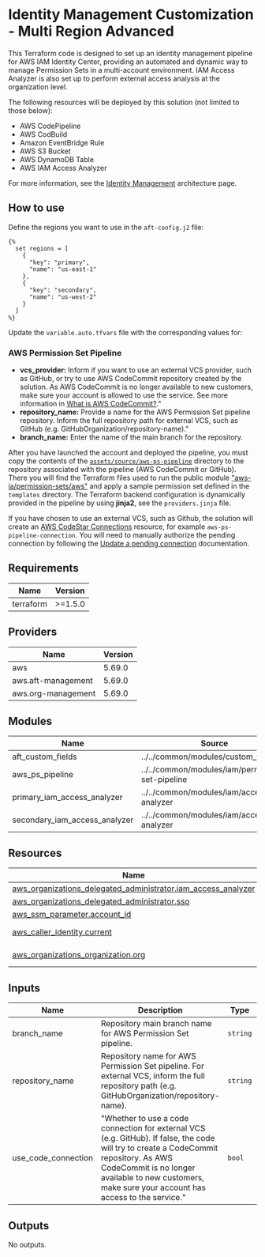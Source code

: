 # Identity Management Customization - Multi Region Advanced

This Terraform code is designed to set up an identity management pipeline for AWS IAM Identity Center, providing an automated and dynamic way to manage Permission Sets in a multi-account environment. IAM Access Analyzer is also set up to perform external access analysis at the organization level.

The following resources will be deployed by this solution (not limited to those below):

- AWS CodePipeline
- AWS CodBuild
- Amazon EventBridge Rule
- AWS S3 Bucket
- AWS DynamoDB Table
- AWS IAM Access Analyzer

For more information, see the [Identity Management](https://awslabs.github.io/aft-blueprints/architectures/identity-management) architecture page.

## How to use

Define the regions you want to use in the `aft-config.j2` file:

```jinja
{% 
  set regions = [
    {
      "key": "primary",
      "name": "us-east-1"
    },
    {
      "key": "secondary",
      "name": "us-west-2"
    }
  ]
%}
```

Update the `variable.auto.tfvars` file with the corresponding values for:

### AWS Permission Set Pipeline

- **vcs_provider:** Inform if you want to use an external VCS provider, such as GitHub, or try to use AWS CodeCommit repository created by the solution. As AWS CodeCommit is no longer available to new customers, make sure your account is allowed to use the service. See more information in [What is AWS CodeCommit?](https://docs.aws.amazon.com/codecommit/latest/userguide/welcome.html)."
- **repository_name:** Provide a name for the AWS Permission Set pipeline repository. Inform the full repository path for external VCS, such as GitHub (e.g. GitHubOrganization/repository-name)."
- **branch_name:** Enter the name of the main branch for the repository.

After you have launched the account and deployed the pipeline, you must copy the contents of the [`assets/source/aws-ps-pipeline`](https://github.com/awslabs/aft-blueprints/tree/main/assets/source/aws-ps-pipeline) directory to the repository associated with the pipeline (AWS CodeCommit or GitHub). There you will find the Terraform files used to run the public module ["aws-ia/permission-sets/aws"](https://registry.terraform.io/modules/aws-ia/permission-sets/aws/latest) and apply a sample permission set defined in the `templates` directory. The Terraform backend configuration is dynamically provided in the pipeline by using **jinja2**, see the `providers.jinja` file.

If you have chosen to use an external VCS, such as Github, the solution will create an [AWS CodeStar Connections](https://docs.aws.amazon.com/dtconsole/latest/userguide/connections.html) resource, for example `aws-ps-pipeline-connection`. You will need to manually authorize the pending connection by following the [Update a pending connection](https://docs.aws.amazon.com/dtconsole/latest/userguide/connections-update.html) documentation.

<!-- BEGIN_TF_DOCS -->
## Requirements

| Name | Version |
|------|---------|
| terraform | >=1.5.0 |

## Providers

| Name | Version |
|------|---------|
| aws | 5.69.0 |
| aws.aft-management | 5.69.0 |
| aws.org-management | 5.69.0 |

## Modules

| Name | Source | Version |
|------|--------|---------|
| aft\_custom\_fields | ../../common/modules/custom_fields | n/a |
| aws\_ps\_pipeline | ../../common/modules/iam/permission-set-pipeline | n/a |
| primary\_iam\_access\_analyzer | ../../common/modules/iam/access-analyzer | n/a |
| secondary\_iam\_access\_analyzer | ../../common/modules/iam/access-analyzer | n/a |

## Resources

| Name | Type |
|------|------|
| [aws_organizations_delegated_administrator.iam_access_analyzer](https://registry.terraform.io/providers/hashicorp/aws/latest/docs/resources/organizations_delegated_administrator) | resource |
| [aws_organizations_delegated_administrator.sso](https://registry.terraform.io/providers/hashicorp/aws/latest/docs/resources/organizations_delegated_administrator) | resource |
| [aws_ssm_parameter.account_id](https://registry.terraform.io/providers/hashicorp/aws/latest/docs/resources/ssm_parameter) | resource |
| [aws_caller_identity.current](https://registry.terraform.io/providers/hashicorp/aws/latest/docs/data-sources/caller_identity) | data source |
| [aws_organizations_organization.org](https://registry.terraform.io/providers/hashicorp/aws/latest/docs/data-sources/organizations_organization) | data source |

## Inputs

| Name | Description | Type | Default | Required |
|------|-------------|------|---------|:--------:|
| branch\_name | Repository main branch name for AWS Permission Set pipeline. | `string` | `"main"` | no |
| repository\_name | Repository name for AWS Permission Set pipeline. For external VCS, inform the full repository path (e.g. GitHubOrganization/repository-name). | `string` | `"myorg/aws-ps-pipeline"` | no |
| use\_code\_connection | "Whether to use a code connection for external VCS (e.g. GitHub).  If false, the code will try to create a CodeCommit repository.  As AWS CodeCommit is no longer available to new customers, make sure your account has access to the service." | `bool` | `true` | no |

## Outputs

No outputs.
<!-- END_TF_DOCS -->